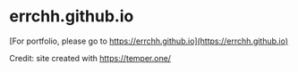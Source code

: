 # errchh.github.io

[For portfolio, please go to https://errchh.github.io](https://errchh.github.io)

Credit: site created with https://temper.one/
